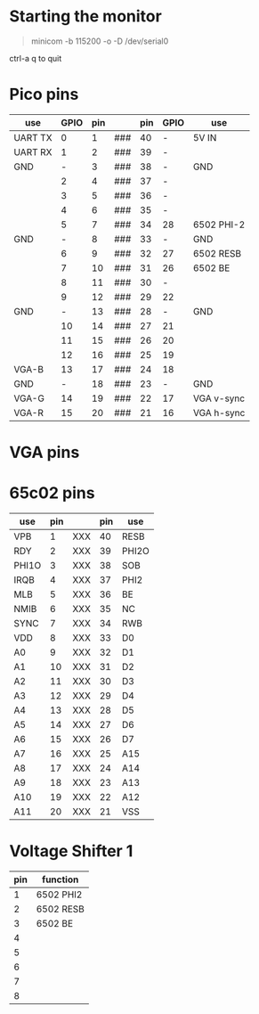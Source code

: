 # Starting the monitor

> minicom -b 115200 -o -D /dev/serial0

ctrl-a q to quit

# Pico pins

|use|GPIO|pin||pin|GPIO|use|
|---|---|---|---|---|---|---|
|UART TX|0|1|###|40|-|5V IN|
|UART RX|1|2|###|39|-||
|GND|-|3|###|38|-|GND|
||2|4|###|37|-||
||3|5|###|36|-||
||4|6|###|35|-||
||5|7|###|34|28|6502 PHI-2|
|GND|-|8|###|33|-|GND|
||6|9|###|32|27|6502 RESB|
||7|10|###|31|26|6502 BE|
||8|11|###|30|-||
||9|12|###|29|22||
|GND|-|13|###|28|-|GND|
||10|14|###|27|21||
||11|15|###|26|20||
||12|16|###|25|19||
|VGA-B|13|17|###|24|18||
|GND|-|18|###|23|-|GND|
|VGA-G|14|19|###|22|17|VGA v-sync|
|VGA-R|15|20|###|21|16|VGA h-sync|

# VGA pins

# 65c02 pins

|use|pin||pin|use|
|---|---|---|---|---|
|VPB|1|XXX|40|RESB|
|RDY|2|XXX|39|PHI2O|
|PHI1O|3|XXX|38|SOB|
|IRQB|4|XXX|37|PHI2|
|MLB|5|XXX|36|BE|
|NMIB|6|XXX|35|NC|
|SYNC|7|XXX|34|RWB|
|VDD|8|XXX|33|D0|
|A0|9|XXX|32|D1|
|A1|10|XXX|31|D2|
|A2|11|XXX|30|D3|
|A3|12|XXX|29|D4|
|A4|13|XXX|28|D5|
|A5|14|XXX|27|D6|
|A6|15|XXX|26|D7|
|A7|16|XXX|25|A15|
|A8|17|XXX|24|A14|
|A9|18|XXX|23|A13|
|A10|19|XXX|22|A12|
|A11|20|XXX|21|VSS|

# Voltage Shifter 1

|pin|function|
|---|---|
|1|6502 PHI2|
|2|6502 RESB|
|3|6502 BE|
|4||
|5||
|6||
|7||
|8||

